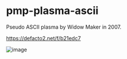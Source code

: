 # pmp-plasma-ascii
Pseudo ASCII plasma by Widow Maker in 2007.

https://defacto2.net/f/b21edc7

![image](https://user-images.githubusercontent.com/513842/211174874-4d38cfa4-6344-4ba0-bad1-ad9d23df435d.png)
